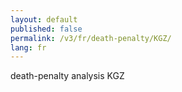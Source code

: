 ```yaml
---
layout: default
published: false
permalink: /v3/fr/death-penalty/KGZ/
lang: fr
---
```


death-penalty analysis KGZ
